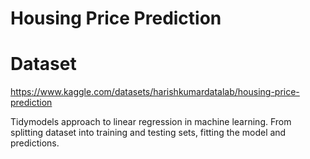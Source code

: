 # Housing Price Prediction
# Dataset
https://www.kaggle.com/datasets/harishkumardatalab/housing-price-prediction

Tidymodels approach to linear regression in machine learning. From splitting dataset into training and testing sets, fitting the model and predictions.


